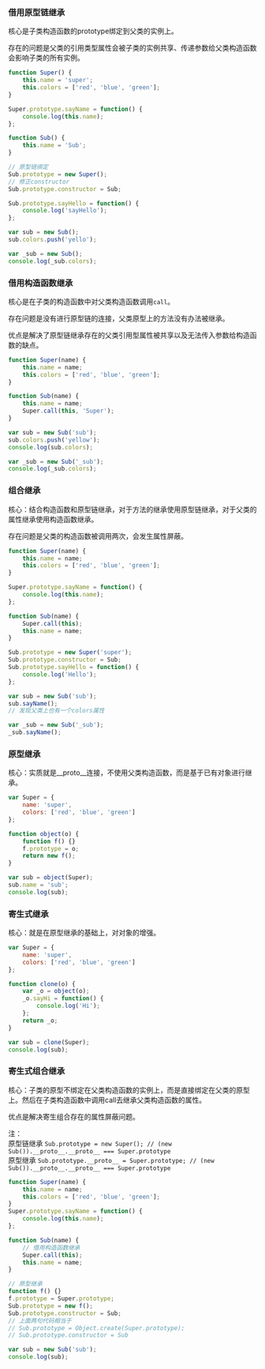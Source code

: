 ### 借用原型链继承

核心是子类构造函数的prototype绑定到父类的实例上。

存在的问题是父类的引用类型属性会被子类的实例共享、传递参数给父类构造函数会影响子类的所有实例。

```javascript
function Super() {
    this.name = 'super';
    this.colors = ['red', 'blue', 'green'];
}

Super.prototype.sayName = function() {
    console.log(this.name);
};

function Sub() {
    this.name = 'Sub';
}

// 原型链绑定
Sub.prototype = new Super();
// 修正constructor
Sub.prototype.constructor = Sub;

Sub.prototype.sayHello = function() {
    console.log('sayHello');
};

var sub = new Sub();
sub.colors.push('yello');

var _sub = new Sub();
console.log(_sub.colors);
```

### 借用构造函数继承

核心是在子类的构造函数中对父类构造函数调用`call`。 

存在问题是没有进行原型链的连接，父类原型上的方法没有办法被继承。

优点是解决了原型链继承存在的父类引用型属性被共享以及无法传入参数给构造函数的缺点。

```javascript
function Super(name) {
    this.name = name;
    this.colors = ['red', 'blue', 'green'];
}

function Sub(name) {
    this.name = name;
    Super.call(this, 'Super');
}

var sub = new Sub('sub');
sub.colors.push('yellow');
console.log(sub.colors);

var _sub = new Sub('_sub');
console.log(_sub.colors);
```

### 组合继承

核心：结合构造函数和原型链继承，对于方法的继承使用原型链继承，对于父类的属性继承使用构造函数继承。

存在问题是父类的构造函数被调用两次，会发生属性屏蔽。

```javascript
function Super(name) {
    this.name = name;
    this.colors = ['red', 'blue', 'green'];
}

Super.prototype.sayName = function() {
    console.log(this.name);
};

function Sub(name) {
    Super.call(this);
    this.name = name;
}

Sub.prototype = new Super('super');
Sub.prototype.constructor = Sub;
Sub.prototype.sayHello = function() {
    console.log('Hello');
};

var sub = new Sub('sub');
sub.sayName();
// 发现父类上也有一个colors属性

var _sub = new Sub('_sub');
_sub.sayName();
```

### 原型继承

核心：实质就是__proto__连接，不使用父类构造函数，而是基于已有对象进行继承。

```javascript
var Super = {
    name: 'super',
    colors: ['red', 'blue', 'green']
};

function object(o) {
    function f() {}
    f.prototype = o;
    return new f();
}

var sub = object(Super);
sub.name = 'sub';
console.log(sub);
```

### 寄生式继承

 核心：就是在原型继承的基础上，对对象的增强。

```javascript
var Super = {
    name: 'super',
    colors: ['red', 'blue', 'green']
};

function clone(o) {
    var _o = object(o);
    _o.sayHi = function() {
        console.log('Hi');
    };
    return _o;
}

var sub = clone(Super);
console.log(sub);
```

### 寄生式组合继承

核心：子类的原型不绑定在父类构造函数的实例上，而是直接绑定在父类的原型上。然后在子类构造函数中调用call去继承父类构造函数的属性。

优点是解决寄生组合存在的属性屏蔽问题。 

注：  
原型链继承 `Sub.prototype = new Super(); // (new Sub()).__proto__.__proto__ === Super.prototype`  
原型继承 `Sub.prototype.__proto__ = Super.prototype; // (new Sub()).__proto__.__proto__ === Super.prototype`
```javascript
function Super(name) {
    this.name = name;
    this.colors = ['red', 'blue', 'green'];
}
Super.prototype.sayName = function() {
    console.log(this.name);
};

function Sub(name) {
    // 借用构造函数继承
    Super.call(this);
    this.name = name;
}

// 原型继承
function f() {}
f.prototype = Super.prototype;
Sub.prototype = new f();
Sub.prototype.constructor = Sub;
// 上面两句代码相当于
// Sub.prototype = Object.create(Super.prototype);
// Sub.prototype.constructor = Sub

var sub = new Sub('sub');
console.log(sub);
```

